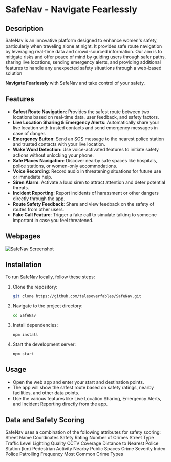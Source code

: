 # SafeNav - Navigate Fearlessly

## Description
SafeNav is an innovative platform designed to enhance women's safety, particularly when traveling alone at night. It provides safe route navigation by leveraging real-time data and crowd-sourced information. Our aim is to mitigate risks and offer peace of mind by guiding users through safer paths, sharing live locations, sending emergency alerts, and providing additional features to handle any unexpected safety situations through a web-based solution

**Navigate Fearlessly** with SafeNav and take control of your safety.

## Features
- **Safest Route Navigation**: Provides the safest route between two locations based on real-time data, user feedback, and safety factors.
- **Live Location Sharing & Emergency Alerts**: Automatically share your live location with trusted contacts and send emergency messages in case of danger.
- **Emergency Button**: Send an SOS message to the nearest police station and trusted contacts with your live location.
- **Wake Word Detection**: Use voice-activated features to initiate safety actions without unlocking your phone.
- **Safe Places Navigation**: Discover nearby safe spaces like hospitals, police stations, or women-only accommodations.
- **Voice Recording**: Record audio in threatening situations for future use or immediate help.
- **Siren Alarm**: Activate a loud siren to attract attention and deter potential threats.
- **Incident Reporting**: Report incidents of harassment or other dangers directly through the app.
- **Route Safety Feedback**: Share and view feedback on the safety of routes from other users.
- **Fake Call Feature**: Trigger a fake call to simulate talking to someone important in case you feel threatened.

## Webpages
![SafeNav Screenshot](assets/safenav_screenshot.png)

## Installation
To run SafeNav locally, follow these steps:

1. Clone the repository:
   ```bash
   git clone https://github.com/talesoverfables/SafeNav.git
   ```
2. Navigate to the project directory:
   ```bash
   cd SafeNav
   ```
3. Install dependencies:
   ```bash
   npm install
   ```
4. Start the development server:
   ```bash
   npm start
   ```
## Usage
- Open the web app and enter your start and destination points.
- The app will show the safest route based on safety ratings, nearby facilities, and other data points.
- Use the various features like Live Location Sharing, Emergency Alerts, and Incident Reporting directly from the app.

## Data and Safety Scoring
SafeNav uses a combination of the following attributes for safety scoring:
Street Name
Coordinates
Safety Rating
Number of Crimes
Street Type
Traffic Level
Lighting Quality
CCTV Coverage
Distance to Nearest Police Station (km)
Pedestrian Activity
Nearby Public Spaces
Crime Severity Index
Police Patrolling Frequency
Most Common Crime Types
